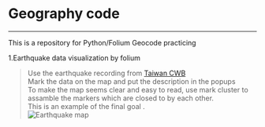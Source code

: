# Geography code
---
This is a repository for Python/Folium Geocode practicing

1.Earthquake data visualization by folium <br/>
> Use the earthquake recording from [Taiwan CWB](https://www.cwb.gov.tw/V7/earthquake/)<br/>
> Mark the data on the map and put the description in the popups <br/>
> To make the map seems clear and easy to read, use mark cluster to assamble the markers which are closed to by each other.<br/>
> This is an example of the final goal .<br/>
![Earthquake map](https://github.com/tsaisunghao/Geography/blob/master/EarthquakeMap/Folium_map.JPG)
